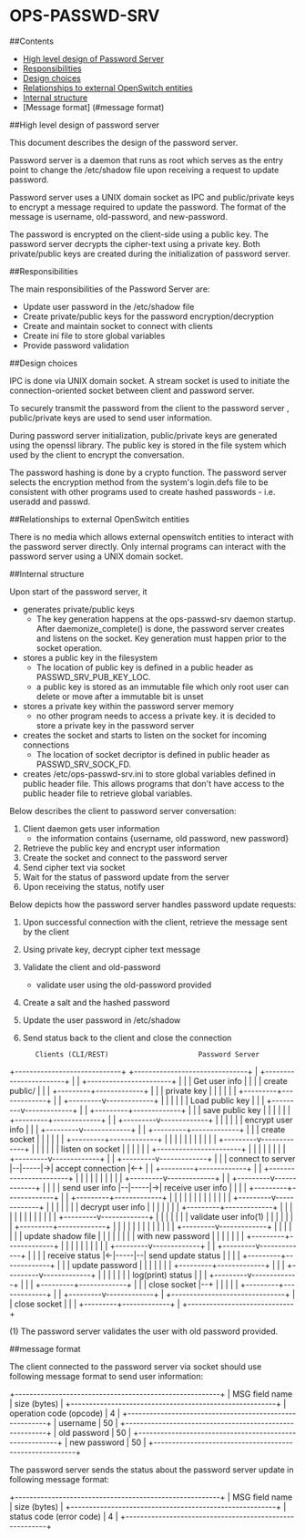 OPS-PASSWD-SRV
=====

##Contents
- [High level design of Password Server](#high-level-design-of-password-server)
- [Responsibilities](#responsibilities)
- [Design choices](#design-choices)
- [Relationships to external OpenSwitch entities](#relationships-to-external-openswitch-entities)
- [Internal structure](#internal-structure)
- [Message format] (#message format)

##High level design of password server

This document describes the design of the password server.

Password server is a daemon that runs as root which serves as the entry point to change
the /etc/shadow file upon receiving a request to update password.

Password server uses a UNIX domain socket as IPC and public/private keys to encrypt
a message required to update the password. The format of the message is
username, old-password, and new-password.

The password is encrypted on the client-side using a public key.  The password server
decrypts the cipher-text using a private key. Both private/public keys are
created during the initialization of password server.

##Responsibilities

The main responsibilities of the Password Server are:

* Update user password in the /etc/shadow file
* Create private/public keys for the password encryption/decryption
* Create and maintain socket to connect with clients
* Create ini file to store global variables
* Provide password validation

##Design choices

IPC is done via UNIX domain socket.  A stream socket is used to initiate
the connection-oriented socket between client and password server.

To securely transmit the password from the client to the password server ,
public/private keys are used to send user information.

During password server initialization, public/private keys are generated using
the openssl library.  The public key is stored in the file system which used
by the client to encrypt the conversation.

The password hashing is done by a crypto function.  The password server selects
the encryption method from the system's login.defs file to be consistent with
other programs used to create hashed passwords - i.e. useradd and passwd.

##Relationships to external OpenSwitch entities

There is no media which allows external openswitch entities to interact with
the password server directly.  Only internal programs can interact with
the password server using a UNIX domain socket.

##Internal structure

Upon start of the password server, it
- generates private/public keys
  - The key generation happens at the ops-passwd-srv daemon startup. After
    daemonize_complete() is done, the password server creates and listens on
    the socket.  Key generation must happen prior to the socket operation.
- stores a public key in the filesystem
   - The location of public key is defined in a public header as
     PASSWD_SRV_PUB_KEY_LOC.
   - a public key is stored as an immutable file which only root user can
     delete or move after a immutable bit is unset
- stores a private key within the password server memory
  - no other program needs to access a private key. it is decided to store
     a private key in the password server
- creates the socket and starts to listen on the socket for incoming connections
   - The location of socket decriptor is defined in public header as
     PASSWD_SRV_SOCK_FD.
- creates /etc/ops-passwd-srv.ini to store global variables defined in public
  header file. This allows programs that don't have access to the public header
  file to retrieve global variables.

Below describes the client to password server conversation:
1. Client daemon gets user information
   - the information contains {username, old password, new password}
2. Retrieve the public key and encrypt user information
3. Create the socket and connect to the password server
4. Send cipher text via socket
5. Wait for the status of password update from the server
6. Upon receiving the status, notify user

Below depicts how the password server handles password update requests:
1. Upon successful connection with the client, retrieve the message sent by the client
2. Using private key, decrypt cipher text message
3. Validate the client and old-password
   - validate user using the old-password provided
4. Create a salt and the hashed password
5. Update the user password in /etc/shadow
6. Send status back to the client and close the connection

          Clients (CLI/REST)                      Password Server
+-----------------------------+     +-------------------------------+
|  +-----------------------+  |     |  +-----------------------+    |
|  |   Get user info       |  |     |  |  create public/       |    |
|  +---------+-------------+  |     |  |   private key         |    |
|            |                |     |  +---------+-------------+    |
|  +---------v-------------+  |     |            |                  |
|  |   Load public key     |  |     |  +---------v-------------+    |
|  +---------+-------------+  |     |  |  save public key      |    |
|            |                |     |  +---------+-------------+    |
|  +---------v-------------+  |     |            |                  |
|  |   encrypt user info   |  |     |  +---------v-------------+    |
|  +---------+-------------+  |     |  |    create socket      |    |
|            |                |     |  +---------+-------------+    |
|            |                |     |            |                  |
|            |                |     |  +---------v-------------+    |
|            |                |     |  |   listen on socket    |    |
|            |                |     |  +-----------------------+    |
|            |                |     |            |                  |
|  +---------v-------------+  |     |  +---------v-------------+    |
|  |   connect to server   |--|-----|->|   accept connection   |<-+ |
|  +---------+-------------+  |     |  +-----------------------+  | |
|            |                |     |            |                | |
|  +---------v-------------+  |     |  +---------v-------------+  | |
|  |    send user info     |--|-----|->|   receive user info   |  | |
|  +---------+-------------+  |     |  +---------+-------------+  | |
|            |                |     |            |                | |
|            |                |     |  +---------v-------------+  | |
|            |                |     |  |   decrypt user info   |  | |
|            |                |     |  +---------+-------------+  | |
|            |                |     |            |                | |
|            |                |     |  +---------v-------------+  | |
|            |                |     |  | validate user info(1) |  | |
|            |                |     |  +---------+-------------+  | |
|            |                |     |            |                | |
|            |                |     |  +---------v-------------+  | |
|            |                |     |  | update shadow file    |  | |
|            |                |     |  |  with new password    |  | |
|            |                |     |  +---------+-------------+  | |
|            |                |     |            |                | |
|  +---------v-------------+  |     |  +---------v-------------+  | |
|  |   receive status      |<-|-----|--|  send update status   |  | |
|  +---------+-------------+  |     |  |    update password    |  | |
|            |                |     |  +---------+-------------+  | |
|  +---------v-------------+  |     |            |                | |
|  |   log(print) status   |  |     |  +---------v-------------+  | |
|  +---------+-------------+  |     |  |    close socket       |--+ |
|            |                |     |  +---------+-------------+    |
|  +---------v-------------+  |     +-------------------------------+
|  |    close socket       |  |
|  +---------+-------------+  |
+-----------------------------+

(1) The password server validates the user with old password provided.

##message format

The client connected to the password server via socket should use following
message format to send user information:

 +--------------------------------------------------------+
 |         MSG field name                 |  size (bytes) |
 +--------------------------------------------------------+
 |          operation code (opcode)       |   4           |
 +--------------------------------------------------------+
 |          username                      |   50          |
 +--------------------------------------------------------+
 |          old password                  |   50          |
 +--------------------------------------------------------+
 |          new password                  |   50          |
 +--------------------------------------------------------+

 The password server sends the status about the password server update in
 following message format:

 +--------------------------------------------------------+
 |         MSG field name                 |  size (bytes) |
 +--------------------------------------------------------+
 |          status code (error code)      |   4           |
 +--------------------------------------------------------+